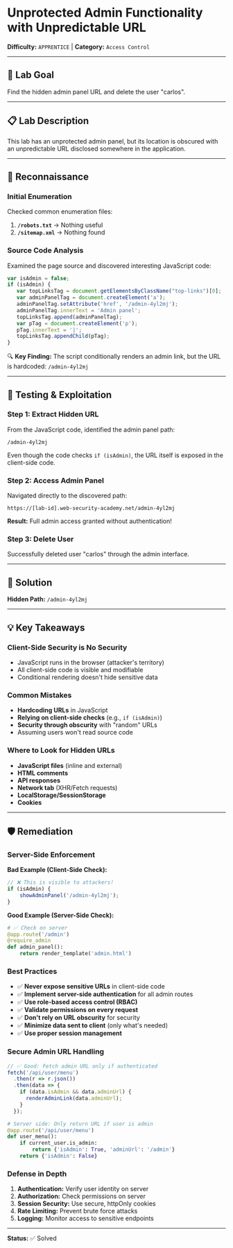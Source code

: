 # Unprotected Admin Functionality with Unpredictable URL

**Difficulty:** `APPRENTICE` | **Category:** `Access Control`

---

## 🎯 Lab Goal

Find the hidden admin panel URL and delete the user "carlos".

---

## 📋 Lab Description

This lab has an unprotected admin panel, but its location is obscured with an unpredictable URL disclosed somewhere in the application.

---

## 🔎 Reconnaissance

### Initial Enumeration

Checked common enumeration files:

1. **`/robots.txt`** → Nothing useful
2. **`/sitemap.xml`** → Nothing found

### Source Code Analysis

Examined the page source and discovered interesting JavaScript code:

```javascript
var isAdmin = false;
if (isAdmin) {
   var topLinksTag = document.getElementsByClassName("top-links")[0];
   var adminPanelTag = document.createElement('a');
   adminPanelTag.setAttribute('href', '/admin-4yl2mj');
   adminPanelTag.innerText = 'Admin panel';
   topLinksTag.append(adminPanelTag);
   var pTag = document.createElement('p');
   pTag.innerText = '|';
   topLinksTag.appendChild(pTag);
}
```

🔍 **Key Finding:** The script conditionally renders an admin link, but the URL is hardcoded: `/admin-4yl2mj`

---

## 🧪 Testing & Exploitation

### Step 1: Extract Hidden URL

From the JavaScript code, identified the admin panel path:

```
/admin-4yl2mj
```

Even though the code checks `if (isAdmin)`, the URL itself is exposed in the client-side code.

### Step 2: Access Admin Panel

Navigated directly to the discovered path:

```
https://[lab-id].web-security-academy.net/admin-4yl2mj
```

**Result:** Full admin access granted without authentication!

### Step 3: Delete User

Successfully deleted user "carlos" through the admin interface.

---

## 🚩 Solution

**Hidden Path:** `/admin-4yl2mj`

---

## 💡 Key Takeaways

### Client-Side Security is No Security

- JavaScript runs in the browser (attacker's territory)
- All client-side code is visible and modifiable
- Conditional rendering doesn't hide sensitive data

### Common Mistakes

- **Hardcoding URLs** in JavaScript
- **Relying on client-side checks** (e.g., `if (isAdmin)`)
- **Security through obscurity** with "random" URLs
- Assuming users won't read source code

### Where to Look for Hidden URLs

- **JavaScript files** (inline and external)
- **HTML comments**
- **API responses**
- **Network tab** (XHR/Fetch requests)
- **LocalStorage/SessionStorage**
- **Cookies**

---

## 🛡️ Remediation

### Server-Side Enforcement

**Bad Example (Client-Side Check):**
```javascript
// ❌ This is visible to attackers!
if (isAdmin) {
    showAdminPanel('/admin-4yl2mj');
}
```

**Good Example (Server-Side Check):**
```python
# ✅ Check on server
@app.route('/admin')
@require_admin
def admin_panel():
    return render_template('admin.html')
```

### Best Practices

- ✅ **Never expose sensitive URLs** in client-side code
- ✅ **Implement server-side authentication** for all admin routes
- ✅ **Use role-based access control (RBAC)**
- ✅ **Validate permissions on every request**
- ✅ **Don't rely on URL obscurity** for security
- ✅ **Minimize data sent to client** (only what's needed)
- ✅ **Use proper session management**

### Secure Admin URL Handling

```javascript
// ✅ Good: Fetch admin URL only if authenticated
fetch('/api/user/menu')
  .then(r => r.json())
  .then(data => {
    if (data.isAdmin && data.adminUrl) {
      renderAdminLink(data.adminUrl);
    }
  });
```

```python
# Server side: Only return URL if user is admin
@app.route('/api/user/menu')
def user_menu():
    if current_user.is_admin:
        return {'isAdmin': True, 'adminUrl': '/admin'}
    return {'isAdmin': False}
```

### Defense in Depth

1. **Authentication:** Verify user identity on server
2. **Authorization:** Check permissions on server
3. **Session Security:** Use secure, httpOnly cookies
4. **Rate Limiting:** Prevent brute force attacks
5. **Logging:** Monitor access to sensitive endpoints

---

**Status:** ✅ Solved
